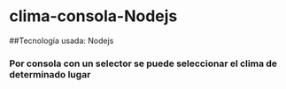 # clima-consola-Nodejs

##Tecnología usada: Nodejs

### Por consola con un selector se puede seleccionar el clima de determinado lugar
